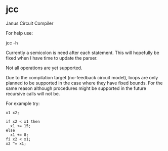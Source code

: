 # jcc
Janus Circuit Compiler 

For help use:

jcc -h 

Currently a semicolon is need after each statement.
This will hopefully be fixed when I have time to update the parser.

Not all operations are yet supported.

Due to the compilation target (no-feedback circuit model),  loops are only planned to be supported in the case where they have fixed bounds.  For the same reason although procedures might be supported in the future recursive calls will not be.

For example try: 
```
x1 x2;

if x2 < x1 then
  x1 += 15;
else
  x1 += 8;
fi x2 < x1;
x2 ^= x1;
```
